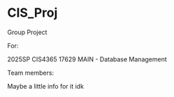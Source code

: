 # CIS_Proj
Group Project


For:

2025SP CIS4365 17629 MAIN - Database Management

Team members:

Maybe a little info for it idk